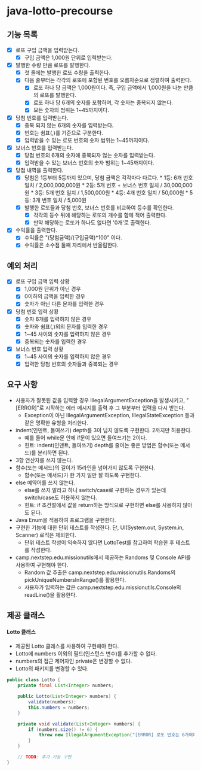 # java-lotto-precourse

## 기능 목록
- [X] 로또 구입 금액을 입력받는다.
  - [X] 구입 금액은 1,000원 단위로 입력받는다.

- [X] 발행한 수량 만큼 로또를 발행한다.
  - [X] 첫 줄에는 발행한 로또 수량을 출력한다.
  - [X] 다음 줄부터는 각각의 로또에 포함된 번호를 오름차순으로 정렬하여 출력한다.
    - [X] 로또 하나 당 금액은 1,000원이다. 즉, 구입 금액에서 1,000원을 나눈 만큼의 로또를 발행한다.
    - [X] 로또 하나 당 6개의 숫자를 포함하며, 각 숫자는 중복되지 않는다.
    - [X] 모든 숫자의 범위는 1~45까지이다.

- [X] 당첨 번호를 입력받는다.
  - [X] 중복 되지 않는 6개의 숫자를 입력받는다.
  - [X] 번호는 쉼표(,)를 기준으로 구분한다.
  - [X] 입력받을 수 있는 로또 번호의 숫자 범위는 1~45까지이다.

- [X] 보너스 번호를 입력받는다.
  - [X] 당첨 번호의 6개의 숫자에 중복되자 얺는 숫자를 입력받는다.
  - [X] 입력받을 수 있는 보너스 번호의 숫자 범위는 1~45까지이다.

- [X] 당첨 내역을 출력한다.
  - [X] 당첨은 1등부터 5등까지 있으며, 당첨 금액은 각각마다 다르다.
        * 1등: 6개 번호 일치 / 2,000,000,000원
        * 2등: 5개 번호 + 보너스 번호 일치 / 30,000,000원
        * 3등: 5개 번호 일치 / 1,500,000원
        * 4등: 4개 번호 일치 / 50,000원
        * 5등: 3개 번호 일치 / 5,000원
  - [X] 발행한 로또들과 당첨 번호, 보너스 번호를 비교하여 등수를 확인한다.
    - [X] 각각의 등수 뒤에 해당하는 로또의 개수를 함께 적어 출력한다.
    - [X] 만약 해당하는 로또가 하나도 없다면 '0개'로 출력한다.
  
- [X] 수익률을 출력한다.
  - [X] 수익률은 "(당첨금액)/(구입금액)*100" 이다.
  - [X] 수익률은 소수점 둘째 자리에서 반올림한다.

## 예외 처리
- [X] 로또 구입 금액 입력 상황
  - [X] 1,000원 단위가 아닌 경우
  - [X] 0이하의 금액을 입력한 경우
  - [X] 숫자가 아닌 다른 문자를 입력한 경우
        
- [X] 당첨 번호 입력 상황
  - [X] 숫자 6개를 입력하지 않은 경우
  - [X] 숫자와 쉼표(,)외의 문자를 입력한 경우
  - [X] 1~45 사이의 숫자를 입력하지 않은 경우
  - [X] 중복되는 숫자를 입력한 경우

- [X] 보너스 번호 입력 상황
  - [X] 1~45 사이의 숫자를 입력하지 않은 경우
  - [X] 입력한 당첨 번호의 숫자들과 중복되는 경우

## 요구 사항
* 사용자가 잘못된 값을 입력할 경우 IllegalArgumentException을 발생시키고, "[ERROR]"로 시작하는 에러 메시지를 출력 후 그 부분부터 입력을 다시 받는다.
  * Exception이 아닌 IllegalArgumentException, IllegalStateException 등과 같은 명확한 유형을 처리한다.
* indent(인덴트, 들여쓰기) depth를 3이 넘지 않도록 구현한다. 2까지만 허용한다.
  * 예를 들어 while문 안에 if문이 있으면 들여쓰기는 2이다.
  * 힌트: indent(인덴트, 들여쓰기) depth를 줄이는 좋은 방법은 함수(또는 메서드)를 분리하면 된다.
* 3항 연산자를 쓰지 않는다.
* 함수(또는 메서드)의 길이가 15라인을 넘어가지 않도록 구현한다.
  * 함수(또는 메서드)가 한 가지 일만 잘 하도록 구현한다.
* else 예약어를 쓰지 않는다.
  * else를 쓰지 말라고 하니 switch/case로 구현하는 경우가 있는데 switch/case도 허용하지 않는다.
  * 힌트: if 조건절에서 값을 return하는 방식으로 구현하면 else를 사용하지 않아도 된다.
* Java Enum을 적용하여 프로그램을 구현한다.
* 구현한 기능에 대한 단위 테스트를 작성한다. 단, UI(System.out, System.in, Scanner) 로직은 제외한다.
  * 단위 테스트 작성이 익숙하지 않다면 LottoTest를 참고하여 학습한 후 테스트를 작성한다.
* camp.nextstep.edu.missionutils에서 제공하는 Randoms 및 Console API를 사용하여 구현해야 한다.
  * Random 값 추출은 camp.nextstep.edu.missionutils.Randoms의 pickUniqueNumbersInRange()를 활용한다.
  * 사용자가 입력하는 값은 camp.nextstep.edu.missionutils.Console의 readLine()을 활용한다.

## 제공 클래스
#### Lotto 클래스
* 제공된 Lotto 클래스를 사용하여 구현해야 한다.
* Lotto에 numbers 이외의 필드(인스턴스 변수)를 추가할 수 없다.
* numbers의 접근 제어자인 private은 변경할 수 없다.
* Lotto의 패키지를 변경할 수 있다.
```java
public class Lotto {
    private final List<Integer> numbers;

    public Lotto(List<Integer> numbers) {
        validate(numbers);
        this.numbers = numbers;
    }

    private void validate(List<Integer> numbers) {
        if (numbers.size() != 6) {
            throw new IllegalArgumentException("[ERROR] 로또 번호는 6개여야 합니다.");
        }
    }

    // TODO: 추가 기능 구현
}
```
